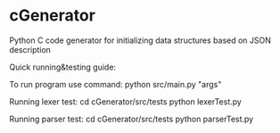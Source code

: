 # cGenerator
Python C code generator for initializing data structures based on JSON description

Quick running&testing guide:

To run program use command:
	python src/main.py "args"
	
Running lexer test:
	cd cGenerator/src/tests
	python lexerTest.py
	
Running parser test:
	cd cGenerator/src/tests
	python parserTest.py
	
